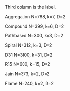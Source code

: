 Third column is the label.

Aggregation
N=788, k=7, D=2

Compound
N=399, k=6, D=2

Pathbased
N=300, k=3, D=2

Spiral
N=312, k=3, D=2

D31
N=3100, k=31, D=2

R15
N=600, k=15, D=2

Jain
N=373, k=2, D=2

Flame
N=240, k=2, D=2
